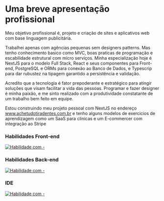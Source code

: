 # Uma breve apresentação profissional

Meu objetivo profissional é, projeto e criação de sites e aplicativos web com base linguagem publicitária.

Trabalhei apenas com agências pequenas sem designers patterns. Mas tenho conhecimento basico como MVC, boas praticas de programação e escabilidade estrutural com micro serviços.
Minha especialização hoje é NextJS para o modelo Full Stack, React e seus componentes para Front-end, PostgreSQL e ORMs para conexão ao Banco de Dados, e Typescrip para dar rubustez na tipagem garantido a persistência e validação.

Acredito que a tecnologia é fator prepoderante e estratégico para atingir soluções que visam facilitar a vida das pessoas. Programar e fazer designer é minha paixão, e me sinto realizado com a produtividade constatante de um trabalho bem feito em equipe.

Estou construindo meu projeto pessoal com NextJS no endereço www.achetudotiradentes.com.br e tenho alguns modelos de exercicios de aprendizagem como um SaaS para clinicas e um E-commercer com integração ao Stripe

### Habilidades Front-end

[![Habilidade com - ](https://skillicons.dev/icons?i=js,ts,react,html,css,figma,ai,ps)](https://skillicons.dev)

### Habilidades Back-end

[![Habilidade com - ](https://skillicons.dev/icons?i=nodejs,nextjs,postgres,aws)](https://skillicons.dev)

### IDE

[![Habilidade com - ](https://skillicons.dev/icons?i=vscode)](https://skillicons.dev)
